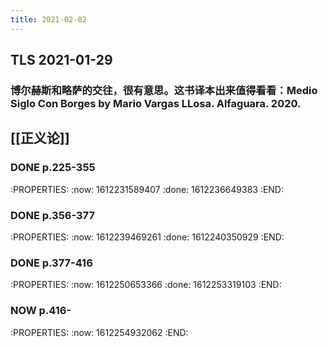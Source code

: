 ```yaml
---
title: 2021-02-02
---
```


## TLS 2021-01-29
### 博尔赫斯和略萨的交往，很有意思。这书译本出来值得看看：Medio Siglo Con Borges by Mario Vargas LLosa. Alfaguara. 2020.
## [[正义论]]
### DONE p.225-355
:PROPERTIES:
:now: 1612231589407
:done: 1612236649383
:END:
### DONE p.356-377
:PROPERTIES:
:now: 1612239469261
:done: 1612240350929
:END:
### DONE p.377-416
:PROPERTIES:
:now: 1612250653366
:done: 1612253319103
:END:
### NOW p.416-
:PROPERTIES:
:now: 1612254932062
:END:
###
